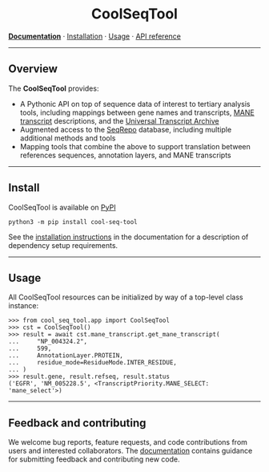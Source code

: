 <h1 align="center">
CoolSeqTool
</h1>

**[Documentation](https://coolseqtool.readthedocs.io/latest/)** · [Installation](https://coolseqtool.readthedocs.io/latest/install.html) · [Usage](https://coolseqtool.readthedocs.io/latest/usage.html) · [API reference](https://coolseqtool.readthedocs.io/latest/reference/index.html)

--- 

## Overview

<!-- description -->
The **CoolSeqTool** provides:

 - A Pythonic API on top of sequence data of interest to tertiary analysis tools, including mappings between gene names and transcripts, [MANE transcript](https://www.ncbi.nlm.nih.gov/refseq/MANE/) descriptions, and the [Universal Transcript Archive](https://github.com/biocommons/uta)
 - Augmented access to the [SeqRepo](https://github.com/biocommons/biocommons.seqrepo) database, including multiple additional methods and tools
 - Mapping tools that combine the above to support translation between references sequences, annotation layers, and MANE transcripts
<!-- /description -->

---

## Install

CoolSeqTool is available on [PyPI](https://pypi.org/project/cool-seq-tool)

```shell
python3 -m pip install cool-seq-tool
```

See the [installation instructions](https://coolseqtool.readthedocs.io/latest/install.html) in the documentation for a description of dependency setup requirements.

---

## Usage

All CoolSeqTool resources can be initialized by way of a top-level class instance:

```pycon
>>> from cool_seq_tool.app import CoolSeqTool
>>> cst = CoolSeqTool()
>>> result = await cst.mane_transcript.get_mane_transcript(
...     "NP_004324.2",
...     599,
...     AnnotationLayer.PROTEIN,
...     residue_mode=ResidueMode.INTER_RESIDUE,
... )
>>> result.gene, result.refseq, result.status
('EGFR', 'NM_005228.5', <TranscriptPriority.MANE_SELECT: 'mane_select'>)
```

---

## Feedback and contributing

We welcome bug reports, feature requests, and code contributions from users and interested collaborators. The [documentation](https://coolseqtool.readthedocs.io/latest/contributing.html) contains guidance for submitting feedback and contributing new code.
